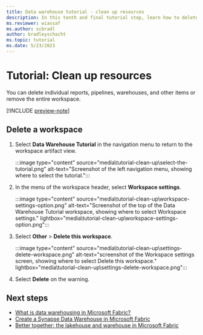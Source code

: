 ```yaml
---
title: Data warehouse tutorial - clean up resources
description: In this tenth and final tutorial step, learn how to delete an entire workspace, and delete individual reports, pipelines, warehouses, and other items.
ms.reviewer: wiassaf
ms.author: scbradl
author: bradleyschacht
ms.topic: tutorial
ms.date: 5/23/2023
---
```


# Tutorial: Clean up resources

You can delete individual reports, pipelines, warehouses, and other items or remove the entire workspace.

[!INCLUDE [preview-note](../includes/preview-note.md)]

## Delete a workspace

1. Select **Data Warehouse Tutorial** in the navigation menu to return to the workspace artifact view.

   :::image type="content" source="media\tutorial-clean-up\select-the-tutorial.png" alt-text="Screenshot of the left navigation menu, showing where to select the tutorial.":::

1. In the menu of the workspace header, select **Workspace settings**.

   :::image type="content" source="media\tutorial-clean-up\workspace-settings-option.png" alt-text="Screenshot of the top of the Data Warehouse Tutorial workspace, showing where to select Workspace settings." lightbox="media\tutorial-clean-up\workspace-settings-option.png":::

1. Select **Other** > **Delete this workspace**.

   :::image type="content" source="media\tutorial-clean-up\settings-delete-workspace.png" alt-text="screenshot of the Workspace settings screen, showing where to select Delete this workspace." lightbox="media\tutorial-clean-up\settings-delete-workspace.png":::

1. Select **Delete** on the warning.

## Next steps

- [What is data warehousing in Microsoft Fabric?](data-warehousing.md)
- [Create a Synapse Data Warehouse in Microsoft Fabric](create-warehouse.md)
- [Better together: the lakehouse and warehouse in Microsoft Fabric](get-started-lakehouse-sql-endpoint.md)